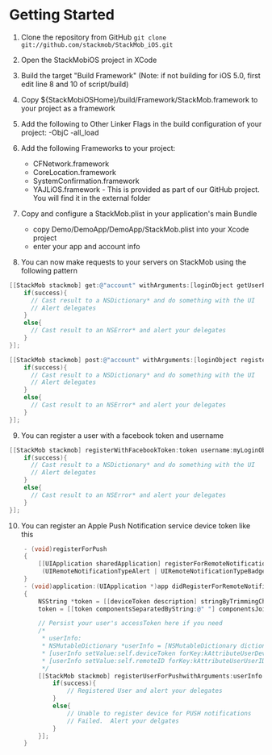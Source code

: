 # Getting Started
1. Clone the repository from GitHub
`git clone git://github.com/stackmob/StackMob_iOS.git`
2. Open the StackMobiOS project in XCode
3.  Build the target "Build Framework" (Note: if not building for iOS 5.0, first edit line 8 and 10 of script/build)
4.  Copy $\{StackMobiOSHome\}/build/Framework/StackMob.framework to your project as a framework
5. Add the following to Other Linker Flags in the build configuration of your project: -ObjC -all_load
6.  Add the following Frameworks to your project:

    - CFNetwork.framework
    - CoreLocation.framework
    - SystemConfirmation.framework
    - YAJLiOS.framework - This is provided as part of our GitHub project. You will find it in the external folder

7. Copy and configure a StackMob.plist in your application's main Bundle

    - copy Demo/DemoApp/DemoApp/StackMob.plist into your Xcode project
    - enter your app and account info

8. You can now make requests to your servers on StackMob using the following pattern

```objective-c
[[StackMob stackmob] get:@"account" withArguments:[loginObject getUserParams] andCallback:^(BOOL success, id result){
    if(success){
      // Cast result to a NSDictionary* and do something with the UI
      // Alert delegates
    }
    else{
      // Cast result to an NSError* and alert your delegates
    }
}];
```

```objective-c
[[StackMob stackmob] post:@"account" withArguments:[loginObject registerUserParams] andCallback:^(BOOL success, id result){
    if(success){
      // Cast result to a NSDictionary* and do something with the UI
      // Alert delegates
    }
    else{
      // Cast result to an NSError* and alert your delegates
    }
}];
```

9. You can register a user with a facebook token and username

```objective-c
[[StackMob stackmob] registerWithFacebookToken:token username:myLoginObject.userName andCallback:^(BOOL success, id result){
    if(success){
      // Cast result to a NSDictionary* and do something with the UI
      // Alert delegates
    }
    else{
      // Cast result to an NSError* and alert your delegates
    }
}];
```

10. You can register an Apple Push Notification service device token like this

```objective-c
    - (void)registerForPush
    {
        [[UIApplication sharedApplication] registerForRemoteNotificationTypes: 
         (UIRemoteNotificationTypeAlert | UIRemoteNotificationTypeBadge | UIRemoteNotificationTypeSound)];
    }
    - (void)application:(UIApplication *)app didRegisterForRemoteNotificationsWithDeviceToken:(NSData *)deviceToken 
    {
        NSString *token = [[deviceToken description] stringByTrimmingCharactersInSet:[NSCharacterSet characterSetWithCharactersInString:@"<>"]];
        token = [[token componentsSeparatedByString:@" "] componentsJoinedByString:@""];

        // Persist your user's accessToken here if you need
        /*
         * userInfo: 
         * NSMutableDictionary *userInfo = [NSMutableDictionary dictionaryWithCapacity:2];
         * [userInfo setValue:self.deviceToken forKey:kAttributeUserDeviceToken];
         * [userInfo setValue:self.remoteID forKey:kAttributeUserUserID];
         */
        [[StackMob stackmob] registerUserForPushwithArguments:userInfo andCallback:^(BOOL success, id result){
            if(success){
                // Registered User and alert your delegates
            }
            else{
                // Unable to register device for PUSH notifications 
                // Failed.  Alert your delgates
            }
        }];
    }
```
